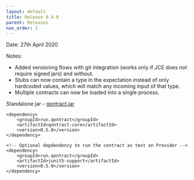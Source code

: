 ```yaml
---
layout: default
title: Release 0.4.0
parent: Releases
nav_order: 1
---
```

Date: 27th April 2020

Notes:
- Added versioning flows with git integration (works only if JCE does not require signed jars) and without.
- Stubs can now contain a type in the expectation instead of only hardcoded values, which will match any incoming input of that type.
- Multiple contracts can now be loaded into a single process.

Standalone jar - [qontract.jar](https://github.com/qontract/qontract/releases/download/0.5.0/qontract.jar)

```
<dependency>
    <groupId>run.qontract</groupId>
    <artifactId>qontract-core</artifactId>
    <version>0.5.0</version>
</dependency>

<!-- Optional depdendency to run the contract as test on Provider -->
<dependency>
    <groupId>run.qontract</groupId>
    <artifactId>junit5-support</artifactId>
    <version>0.5.0</version>
</dependency>
```
